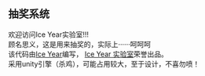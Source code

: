 ## 抽奖系统 ##
欢迎访问Ice Year实验室!!!  
顾名思义，这是用来抽奖的，实际上······呵呵呵  
该代码由[Ice Year](https://dev-iceyear.pantheonsite.io)编写， [Ice Year 实验室](https://dev-iceyear.pantheonsite.io/lab)荣誉出品。  
采用unity引擎（杀鸡），可能占用较大，至于设计，不喜勿喷！
